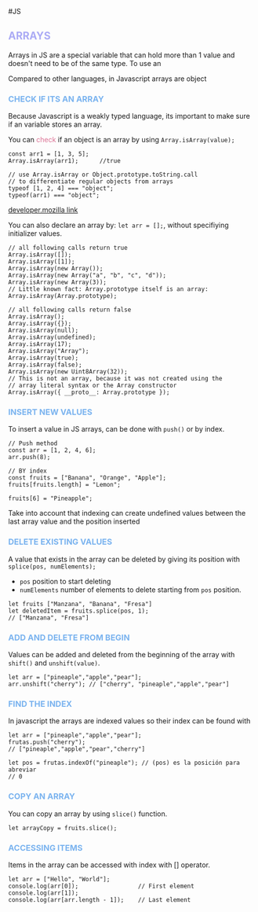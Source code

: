 #JS 

## <span style="color:#ababf5;">ARRAYS</span>

Arrays in JS are a special variable that can hold more than 1 value and doesn't need to be of the same type. To use an 

Compared to other languages, in Javascript arrays are object

### <span style="color:#7ab3ef;">CHECK IF ITS AN ARRAY</span>

Because Javascript is a weakly typed language, its important to make sure if an variable stores an array. 

You can <span style="color:#db7093;">check</span> if an object is an array by using `Array.isArray(value); `

```JS
const arr1 = [1, 3, 5]; 
Array.isArray(arr1);      //true

// use Array.isArray or Object.prototype.toString.call
// to differentiate regular objects from arrays
typeof [1, 2, 4] === "object";
typeof(arr1) === "object"; 
```

 [developer.mozilla link](https://developer.mozilla.org/en-US/docs/Web/JavaScript/Reference/Global_Objects/Array/isArray)

You can also declare an array by: `let arr = [];`, without specifiying initializer values. 

``` JS
// all following calls return true
Array.isArray([]);
Array.isArray([1]);
Array.isArray(new Array());
Array.isArray(new Array("a", "b", "c", "d"));
Array.isArray(new Array(3));
// Little known fact: Array.prototype itself is an array:
Array.isArray(Array.prototype);

// all following calls return false
Array.isArray();
Array.isArray({});
Array.isArray(null);
Array.isArray(undefined);
Array.isArray(17);
Array.isArray("Array");
Array.isArray(true);
Array.isArray(false);
Array.isArray(new Uint8Array(32));
// This is not an array, because it was not created using the
// array literal syntax or the Array constructor
Array.isArray({ __proto__: Array.prototype });
```

### <span style="color:#7ab3ef;">INSERT NEW VALUES</span>

To insert a value in JS arrays, can be done with `push()` or by index. 

```JS
// Push method
const arr = [1, 2, 4, 6]; 
arr.push(8); 

// BY index
const fruits = ["Banana", "Orange", "Apple"];  
fruits[fruits.length] = "Lemon";  

fruits[6] = "Pineapple"; 
```

Take into account that indexing can create undefined values between the last array value and the position inserted 

### <span style="color:#7ab3ef;">DELETE EXISTING VALUES</span>

A value that exists in the array can be deleted by giving its position with `splice(pos, numElements);`
* `pos` position to start deleting
* `numElements` number of elements to delete starting from `pos` position. 
```JS
let fruits ["Manzana", "Banana", "Fresa"]
let deletedItem = fruits.splice(pos, 1);
// ["Manzana", "Fresa"]
```

### <span style="color:#7ab3ef;">ADD AND DELETE FROM BEGIN</span>

Values can be added and deleted from the beginning of the array with `shift()` and `unshift(value)`. 

```JS
let arr = ["pineaple","apple","pear"]; 
arr.unshift("cherry"); // ["cherry", "pineaple","apple","pear"]
```

### <span style="color:#7ab3ef;">FIND THE INDEX</span>

In javascript the arrays are indexed values so their index can be found with 

```JS
let arr = ["pineaple","apple","pear"]; 
frutas.push("cherry");
// ["pineaple","apple","pear","cherry"]

let pos = frutas.indexOf("pineaple"); // (pos) es la posición para abreviar
// 0
```

### <span style="color:#7ab3ef;">COPY AN ARRAY</span>

You can copy an array by using `slice()` function. 

```JS
let arrayCopy = fruits.slice(); 
```


### <span style="color:#7ab3ef;">ACCESSING ITEMS</span>

Items in the array can be accessed with index with \[\] operator. 

```JS
let arr = ["Hello", "World"]; 
console.log(arr[0]);                 // First element
console.log(arr[1]); 
console.log(arr[arr.length - 1]);    // Last element
```



